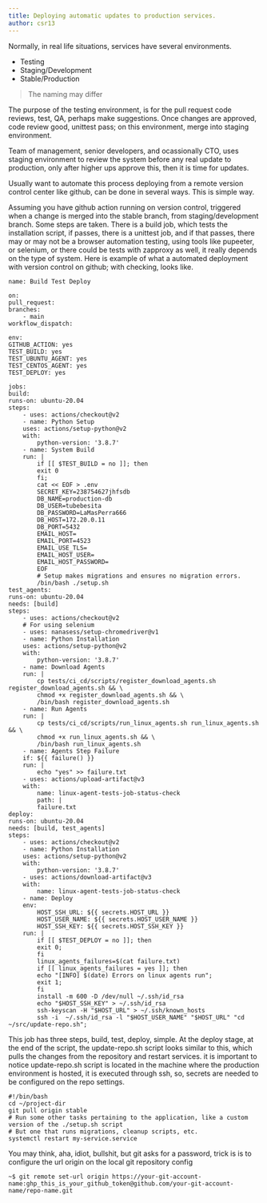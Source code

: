 ```yaml
---
title: Deploying automatic updates to production services.
author: csr13
---
```


Normally, in real life situations, services have several environments.

- Testing
- Staging/Development
- Stable/Production

> The naming may differ

The purpose of the testing environment, is for the pull request code reviews, test, QA, perhaps make suggestions. 
Once changes are approved, code review good, unittest pass; on this environment, merge into staging environment.

Team of management, senior developers, and ocassionally CTO,
uses staging environment to review the system before any real
update to production, only after higher ups approve this, then
it is time for updates.

Usually want to automate this process deploying from a remote version control center like github, can
be done in several ways. This is simple way.

Assuming you have github action running on version control, triggered when a change is merged 
into the stable branch, from staging/development branch.
Some steps are taken. There is a build job,
which tests the installation script, if passes, there is a
unittest job, and if that passes, there may or may not be a
browser automation testing, using tools like pupeeter, or
selenium, or there could be tests with zapproxy as well, it
really depends on the type of system.
Here is example of what a automated deployment with version control on github; with checking, looks like.

```
name: Build Test Deploy

on:
pull_request:
branches:
    - main
workflow_dispatch:

env:
GITHUB_ACTION: yes
TEST_BUILD: yes
TEST_UBUNTU_AGENT: yes
TEST_CENTOS_AGENT: yes
TEST_DEPLOY: yes

jobs:
build:
runs-on: ubuntu-20.04
steps:
    - uses: actions/checkout@v2
    - name: Python Setup
    uses: actions/setup-python@v2
    with:
        python-version: '3.8.7'
    - name: System Build
    run: |
        if [[ $TEST_BUILD = no ]]; then
        exit 0
        fi;
        cat << EOF > .env
        SECRET_KEY=238754627jhfsdb
        DB_NAME=production-db
        DB_USER=tubebesita
        DB_PASSWORD=LaMasPerra666
        DB_HOST=172.20.0.11
        DB_PORT=5432
        EMAIL_HOST=
        EMAIL_PORT=4523
        EMAIL_USE_TLS=
        EMAIL_HOST_USER=
        EMAIL_HOST_PASSWORD=
        EOF
        # Setup makes migrations and ensures no migration errors.
        /bin/bash ./setup.sh
test_agents:
runs-on: ubuntu-20.04
needs: [build]
steps:
    - uses: actions/checkout@v2
    # For using selenium
    - uses: nanasess/setup-chromedriver@v1
    - name: Python Installation
    uses: actions/setup-python@v2
    with:
        python-version: '3.8.7'
    - name: Download Agents
    run: |
        cp tests/ci_cd/scripts/register_download_agents.sh register_download_agents.sh && \
        chmod +x register_download_agents.sh && \
        /bin/bash register_download_agents.sh
    - name: Run Agents
    run: |
        cp tests/ci_cd/scripts/run_linux_agents.sh run_linux_agents.sh && \
        chmod +x run_linux_agents.sh && \
        /bin/bash run_linux_agents.sh
    - name: Agents Step Failure
    if: ${{ failure() }}
    run: |
        echo "yes" >> failure.txt
    - uses: actions/upload-artifact@v3
    with:
        name: linux-agent-tests-job-status-check
        path: |
        failure.txt
deploy:
runs-on: ubuntu-20.04
needs: [build, test_agents]
steps:
    - uses: actions/checkout@v2
    - name: Python Installation
    uses: actions/setup-python@v2
    with:
        python-version: '3.8.7'
    - uses: actions/download-artifact@v3
    with:
        name: linux-agent-tests-job-status-check
    - name: Deploy
    env:
        HOST_SSH_URL: ${{ secrets.HOST_URL }}
        HOST_USER_NAME: ${{ secrets.HOST_USER_NAME }}
        HOST_SSH_KEY: ${{ secrets.HOST_SSH_KEY }}
    run: |
        if [[ $TEST_DEPLOY = no ]]; then
        exit 0;
        fi
        linux_agents_failures=$(cat failure.txt)
        if [[ linux_agents_failures = yes ]]; then
        echo "[INFO] $(date) Errors on linux agents run";
        exit 1;
        fi
        install -m 600 -D /dev/null ~/.ssh/id_rsa
        echo "$HOST_SSH_KEY" > ~/.ssh/id_rsa
        ssh-keyscan -H "$HOST_URL" > ~/.ssh/known_hosts
        ssh -i  ~/.ssh/id_rsa -l "$HOST_USER_NAME" "$HOST_URL" "cd ~/src/update-repo.sh";
```

This job has three steps, build, test, deploy, simple. At the deploy stage, at the end of the script, the update-repo.sh 
script looks similar to this, which pulls the changes from the repository and restart services. it is important to notice update-repo.sh
script is located in the machine where the production environment is hosted, it is executed through ssh, so, secrets are needed to be configured 
on the repo settings.

```
#!/bin/bash 
cd ~/project-dir
git pull origin stable
# Run some other tasks pertaining to the application, like a custom version of the ./setup.sh script 
# But one that runs migrations, cleanup scripts, etc.
systemctl restart my-service.service
```

You may think, aha, idiot, bullshit, but git asks for a password, trick is is to configure the url origin on the local git repository 
config

```
~$ git remote set-url origin https://your-git-account-name:ghp_this_is_your_github_token@github.com/your-git-account-name/repo-name.git
```
